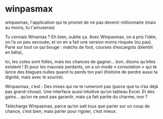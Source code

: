 # winpasmax
winpasmax, l'application qui te promet de ne pas devenir millionnaire (mais au moins, tu t'amuseras)


Tu connais Winamax ? Eh bien, oublie ça. Avec Winpasmax, on a pris l’idée, on l’a un peu secouée, et on en a fait une version moins risquée (ou pas). Parie sur tout ce qui bouge : matchs de foot, courses d’escargots (bientôt en bêta),

Ici, les cotes sont folles, mais tes chances de gagner… bon, disons qu’elles existent ! Et pour les mauvais perdants, on a un mode « consolation » qui te lance des blagues nulles quand tu perds ton pari (histoire de perdre aussi ta dignité, mais avec le sourire).

Winpasmax, c’est :
Des mises qui ne te ruineront pas (parce que tu n’as déjà pas grand-chose).
Une interface aussi intuitive qu’un tableau Excel.
Et des gains… qu’on ne peut pas garantir, mais ça fait partie du charme, non ?

Télécharge Winpasmax, parce qu’on sait tous que parier sur un coup de chance, c’est bien, mais parier pour rigoler, c’est mieux.
